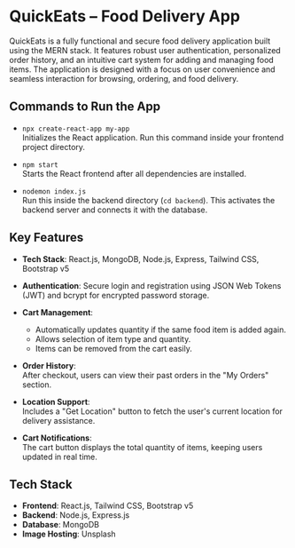 # QuickEats – Food Delivery App

QuickEats is a fully functional and secure food delivery application built using the MERN stack. It features robust user authentication, personalized order history, and an intuitive cart system for adding and managing food items. The application is designed with a focus on user convenience and seamless interaction for browsing, ordering, and food delivery.

## Commands to Run the App

- `npx create-react-app my-app`  
  Initializes the React application. Run this command inside your frontend project directory.

- `npm start`  
  Starts the React frontend after all dependencies are installed.

- `nodemon index.js`  
  Run this inside the backend directory (`cd backend`). This activates the backend server and connects it with the database.

## Key Features

- **Tech Stack**: React.js, MongoDB, Node.js, Express, Tailwind CSS, Bootstrap v5

- **Authentication**: Secure login and registration using JSON Web Tokens (JWT) and bcrypt for encrypted password storage.

- **Cart Management**:  
  - Automatically updates quantity if the same food item is added again.  
  - Allows selection of item type and quantity.  
  - Items can be removed from the cart easily.

- **Order History**:  
  After checkout, users can view their past orders in the "My Orders" section.

- **Location Support**:  
  Includes a "Get Location" button to fetch the user's current location for delivery assistance.

- **Cart Notifications**:  
  The cart button displays the total quantity of items, keeping users updated in real time.

## Tech Stack

- **Frontend**: React.js, Tailwind CSS, Bootstrap v5  
- **Backend**: Node.js, Express.js  
- **Database**: MongoDB  
- **Image Hosting**: Unsplash

